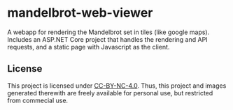 # mandelbrot-web-viewer
A webapp for rendering the Mandelbrot set in tiles (like google maps).  Includes an ASP.NET Core project that handles the rendering and API requests, and a static page with Javascript as the client. 

## License
This project is licensed under [CC-BY-NC-4.0](LICENSE.txt). Thus, this project and images generated therewith are freely available for personal use, but restricted from commecial use. 
